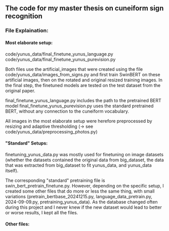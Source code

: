 ## The code for my master thesis on cuneiform sign recognition

### File Explaination:

#### Most elaborate setup: 
code/yunus_data/final_finetune_yunus_language.py
code/yunus_data/final_finetune_yunus_purevision.py 

Both files use the artificial_images that were created using the file code/yunus_data/images_from_signs.py and first train SwinBERT on these artificial images, then on the rotated and original resized training images. In the final step, the finetuned models are tested on the test dataset from the original paper. 

final_finetune_yunus_language.py includes the path to the pretrained BERT model
final_finetune_yunus_purevision.py uses the standard pretrained BERT, without any connection to the cuneiform vocabulary.

All images in the most elaborate setup were herefore preprocessed by resizing and adaptive thresholding (-> see code/yunus_data/preprocessing_photos.py) 

#### "Standard" Setups: 
finetuning_yunus_data.py was mostly used for finetuning on image datasets (whether the datasets contained the original data from big_dataset, the data that was extracted from big_dataset to fit yunus_data, and yunus_data itself). 

The corresponding "standard" pretraining file is swin_bert_pretrain_finetune.py. However, depending on the specific setup, I created some other files that do more or less the same thing, with small variations (pretrain_bertbase_20241215.py, language_data_pretrain.py, 2024-09-09.py, pretraining_yunus_data). As the database changed often during this project and I never knew if the new dataset would lead to better or worse results, I kept all the files.

#### Other files:
